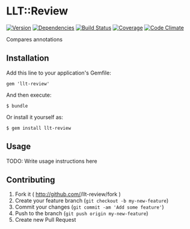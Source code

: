 # LLT::Review

[![Version](http://allthebadges.io/latin-language-toolkit/llt-review/badge_fury.png)](http://allthebadges.io/latin-language-toolkit/llt-review/badge_fury)
[![Dependencies](http://allthebadges.io/latin-language-toolkit/llt-review/gemnasium.png)](http://allthebadges.io/latin-language-toolkit/llt-review/gemnasium)
[![Build Status](http://allthebadges.io/latin-language-toolkit/llt-review/travis.png)](http://allthebadges.io/latin-language-toolkit/llt-review/travis)
[![Coverage](http://allthebadges.io/latin-language-toolkit/llt-review/coveralls.png)](http://allthebadges.io/latin-language-toolkit/llt-review/coveralls)
[![Code Climate](http://allthebadges.io/latin-language-toolkit/llt-review/code_climate.png)](http://allthebadges.io/latin-language-toolkit/llt-review/code_climate)

Compares annotations

## Installation

Add this line to your application's Gemfile:

    gem 'llt-review'

And then execute:

    $ bundle

Or install it yourself as:

    $ gem install llt-review

## Usage

TODO: Write usage instructions here

## Contributing

1. Fork it ( http://github.com/<my-github-username>/llt-review/fork )
2. Create your feature branch (`git checkout -b my-new-feature`)
3. Commit your changes (`git commit -am 'Add some feature'`)
4. Push to the branch (`git push origin my-new-feature`)
5. Create new Pull Request
